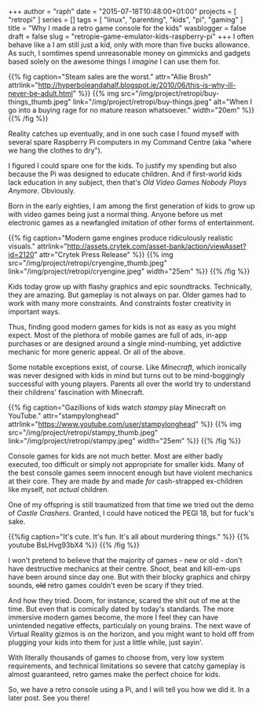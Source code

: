 +++
author = "raph"
date = "2015-07-18T10:48:00+01:00"
projects = [ "retropi" ]
series = []
tags = [ "linux", "parenting", "kids", "pi", "gaming" ]
title = "Why I made a retro game console for the kids"
wasblogger = false
draft = false
slug = "retropie-game-emulator-kids-raspberry-pi"
+++
I often behave like a I am still just a kid, only with more than five bucks allowance. As such, I somtimes spend unreasonable money on gimmicks and gadgets based solely on the awesome things I *imagine* I can use them for.

{{% fig caption="Steam sales are the worst." attr="Allie Brosh" attrlink="http://hyperboleandahalf.blogspot.ie/2010/06/this-is-why-ill-never-be-adult.html" %}}
{{% img src="/img/project/retropi/buy-things_thumb.jpeg"  link="/img/project/retropi/buy-things.jpeg" alt="When I go into a buying rage for no mature reason whatsoever." width="20em" %}}
{{% /fig %}}

Reality catches up eventually, and in one such case I found myself with several spare Raspberry Pi computers in my Command Centre (aka "where we hang the clothes to dry").

I figured I could spare one for the kids. To justify my spending but also because the Pi was designed to educate children. And if first-world kids lack education in any subject, then that's *Old Video Games Nobody Plays Anymore*. Obviously.

Born in the early eighties, I am among the first generation of kids to grow up with video games being just a normal thing. Anyone before us met electronic games as a newfangled imitation of other forms of entertainment.

{{% fig caption="Modern game engines produce ridiculously realistic visuals." attrlink="http://assets.crytek.com/asset-bank/action/viewAsset?id=2120" attr="Crytek Press Release" %}}
{{% img src="/img/project/retropi/cryengine_thumb.jpeg" link="/img/project/retropi/cryengine.jpeg" width="25em" %}}
{{% /fig %}}

Kids today grow up with flashy graphics and epic soundtracks. Technically, they are amazing. But gameplay is not always on par. Older games had to work with many more constraints. And constraints foster creativity in important ways.

Thus, finding good modern games for kids is not as easy as you might expect. Most of the plethora of mobile games are full of ads, in-app purchases or are designed around a single mind-numbing, yet addictive mechanic for more generic appeal. Or all of the above.

Some notable exceptions exist, of course. Like *Minecraft*, which ironically was never designed with kids in mind but turns out to be mind-boggingly successful with young players. Parents all over the world try to understand their childrens' fascination with Minecraft.

{{% fig caption="Gazillions of kids watch *stampy* play Minecraft on YouTube." attr="stampylonghead" attrlink="https://www.youtube.com/user/stampylonghead" %}}
{{% img src="/img/project/retropi/stampy_thumb.jpeg" link="/img/project/retropi/stampy.jpeg" width="25em" %}}
{{% /fig %}}

Console games for kids are not much better. Most are either badly executed, too difficult or simply not appropriate for smaller kids. Many of the best console games seem innocent enough but have violent mechanics at their core. They are made *by* and made *for* cash-strapped ex-children like myself, not *actual* children.

One of my offspring is still traumatized from that time we tried out the demo of *Castle Crashers*. Granted, I could have noticed the PEGI 18, but for fuck's sake.

{{%fig caption="It's cute. It's fun. It's all about murdering things." %}}
{{% youtube BsLHvg93bX4 %}}
{{% /fig %}}

I won't pretend to believe that the majority of games - new or old - don't have destructive mechanics at their centre. Shoot, beat and kill-em-ups have been around since day one. But with their blocky graphics and chirpy sounds, ~~old~~ retro games couldn't even be scary if they tried.

And how they tried. Doom, for instance, scared the shit out of me at the time. But even that is comically dated by today's standards. The more immersive modern games become, the more I feel they can have unintended negative effects, particulaly on young brains. The next wave of Virtual Reality gizmos is on the horizon, and you might want to hold off from plugging your kids into them for just a little while, just sayin'.

With literally thousands of games to choose from, very low system requirements, and technical limitations so severe that catchy gameplay is almost guaranteed, retro games make the perfect choice for kids.

So, we have a retro console using a Pi, and I will tell you how we did it. In a later post. See you there!

